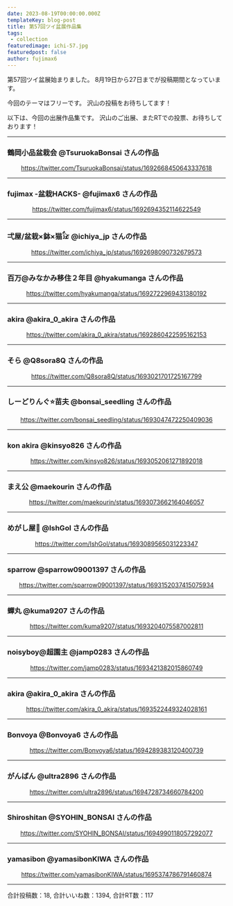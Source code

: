 ```yaml
---
date: 2023-08-19T00:00:00.000Z
templateKey: blog-post
title: 第57回ツイ盆展作品集
tags:
 - collection
featuredimage: ichi-57.jpg
featuredpost: false
author: fujimax6
---
```

第57回ツイ盆展始まりました。
8月19日から27日までが投稿期間となっています。

今回のテーマはフリーです。
沢山の投稿をお待ちしてます！

以下は、今回の出展作品集です。
沢山のご出展、またRTでの投票、お待ちしております！


---


### 鶴岡小品盆栽会 @TsuruokaBonsai さんの作品 
<center>

https://twitter.com/TsuruokaBonsai/status/1692668450643337618
</center>

---
### fujimax -盆栽HACKS- @fujimax6 さんの作品 
<center>

https://twitter.com/fujimax6/status/1692694352114622549
</center>

---
### 弌屋/盆栽×鉢×猫𓃠 @ichiya_jp さんの作品 
<center>

https://twitter.com/ichiya_jp/status/1692698090732679573
</center>

---
### 百万@みなかみ移住２年目 @hyakumanga さんの作品 
<center>

https://twitter.com/hyakumanga/status/1692722969431380192
</center>

---
### **akira** @akira_0_akira さんの作品 
<center>

https://twitter.com/akira_0_akira/status/1692860422595162153
</center>

---
### そら @Q8sora8Q さんの作品 
<center>

https://twitter.com/Q8sora8Q/status/1693021701725167799
</center>

---
### しーどりんぐ⭐️苗夫 @bonsai_seedling さんの作品 
<center>

https://twitter.com/bonsai_seedling/status/1693047472250409036
</center>

---
### kon akira @kinsyo826 さんの作品 
<center>

https://twitter.com/kinsyo826/status/1693052061271892018
</center>

---
### まえ公 @maekourin さんの作品 
<center>

https://twitter.com/maekourin/status/1693073662164046057
</center>

---
### めがし屋🔨 @IshGol さんの作品 
<center>

https://twitter.com/IshGol/status/1693089565031223347
</center>

---
### sparrow @sparrow09001397 さんの作品 
<center>

https://twitter.com/sparrow09001397/status/1693152037415075934
</center>

---
### 蟬丸 @kuma9207 さんの作品 
<center>

https://twitter.com/kuma9207/status/1693204075587002811
</center>

---
### noisyboy@超園主 @jamp0283 さんの作品 
<center>

https://twitter.com/jamp0283/status/1693421382015860749
</center>

---
### **akira** @akira_0_akira さんの作品 
<center>

https://twitter.com/akira_0_akira/status/1693522449324028161
</center>

---
### Bonvoya @Bonvoya6 さんの作品 
<center>

https://twitter.com/Bonvoya6/status/1694289383120400739
</center>

---
### がんばん @ultra2896 さんの作品 
<center>

https://twitter.com/ultra2896/status/1694728734660784200
</center>

---
### Shiroshitan @SYOHIN_BONSAI さんの作品 
<center>

https://twitter.com/SYOHIN_BONSAI/status/1694990118057292077
</center>

---
### yamasibon @yamasibonKIWA さんの作品 
<center>

https://twitter.com/yamasibonKIWA/status/1695374786791460874
</center>

---


合計投稿数：18, 合計いいね数：1394, 合計RT数：117

